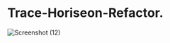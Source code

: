 # Trace-Horiseon-Refactor.
![Screenshot (12)](https://user-images.githubusercontent.com/117109227/225423442-25fa6788-dbb5-446c-af94-07bbe14f092b.png)
